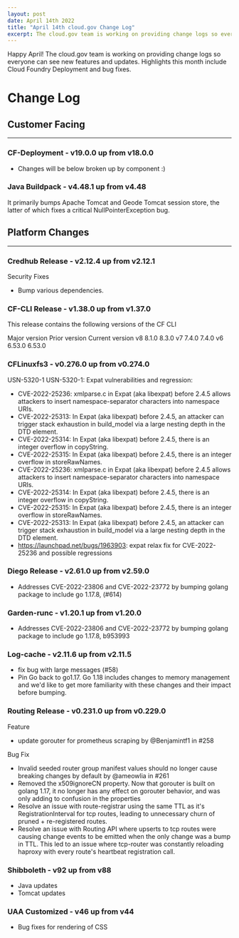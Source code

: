 ```yaml
---
layout: post
date: April 14th 2022
title: "April 14th cloud.gov Change Log"
excerpt: The cloud.gov team is working on providing change logs so everyone can see new features and updates.
---
```


Happy April! The cloud.gov team is working on providing change logs so everyone can see new features and updates. Highlights this month include Cloud Foundry Deployment and bug fixes.

# Change Log

## Customer Facing

---

### CF-Deployment - v19.0.0 up from v18.0.0

* Changes will be below broken up by component :)

### Java Buildpack - v4.48.1 up from v4.48

It primarily bumps Apache Tomcat and Geode Tomcat session store, the latter of which fixes a critical NullPointerException bug.

## Platform Changes

---

### Credhub Release - v2.12.4 up from v2.12.1

Security Fixes
* Bump various dependencies.

### CF-CLI Release - v1.38.0 up from v1.37.0
This release contains the following versions of the CF CLI

Major version	Prior version	Current version
v8	8.1.0	8.3.0
v7	7.4.0	7.4.0
v6	6.53.0	6.53.0

### CFLinuxfs3 - v0.276.0 up from v0.274.0

USN-5320-1 USN-5320-1: Expat vulnerabilities and regression:

* CVE-2022-25236: xmlparse.c in Expat (aka libexpat) before 2.4.5 allows attackers to insert namespace-separator characters into namespace URIs.
* CVE-2022-25313: In Expat (aka libexpat) before 2.4.5, an attacker can trigger stack exhaustion in build_model via a large nesting depth in the DTD element.
* CVE-2022-25314: In Expat (aka libexpat) before 2.4.5, there is an integer overflow in copyString.
* CVE-2022-25315: In Expat (aka libexpat) before 2.4.5, there is an integer overflow in storeRawNames.
* CVE-2022-25236: xmlparse.c in Expat (aka libexpat) before 2.4.5 allows attackers to insert namespace-separator characters into namespace URIs.
* CVE-2022-25314: In Expat (aka libexpat) before 2.4.5, there is an integer overflow in copyString.
* CVE-2022-25315: In Expat (aka libexpat) before 2.4.5, there is an integer overflow in storeRawNames.
* CVE-2022-25313: In Expat (aka libexpat) before 2.4.5, an attacker can trigger stack exhaustion in build_model via a large nesting depth in the DTD element.
* https://launchpad.net/bugs/1963903: expat relax fix for CVE-2022-25236 and possible regressions

### Diego Release - v2.61.0 up from v2.59.0

* Addresses CVE-2022-23806 and CVE-2022-23772 by bumping golang package to include go 1.17.8, (#614)

### Garden-runc - v1.20.1 up from v1.20.0

* Addresses CVE-2022-23806 and CVE-2022-23772 by bumping golang package to include go 1.17.8, b953993

### Log-cache - v2.11.6 up from v2.11.5

* fix bug with large messages (#58)
* Pin Go back to go1.17.
Go 1.18 includes changes to memory management and we'd like to get more familiarity with these changes and their impact before bumping.

### Routing Release - v0.231.0 up from v0.229.0

Feature

* update gorouter for prometheus scraping by @Benjamintf1 in #258

Bug Fix

* Invalid seeded router group manifest values should no longer cause breaking changes by default by @ameowlia in #261
* Removed the x509ignoreCN property. Now that gorouter is built on golang 1.17, it no longer has any effect on gorouter behavior, and was only adding to confusion in the properties
* Resolve an issue with route-registrar using the same TTL as it's RegistrationInterval for tcp routes, leading to unnecessary churn of pruned + re-registered routes.
* Resolve an issue with Routing API where upserts to tcp routes were causing change events to be emitted when the only change was a bump in TTL. This led to an issue where tcp-router was constantly reloading haproxy with every route's heartbeat registration call.

### Shibboleth - v92 up from v88

* Java updates
* Tomcat updates

### UAA Customized - v46 up from v44

* Bug fixes for rendering of CSS


